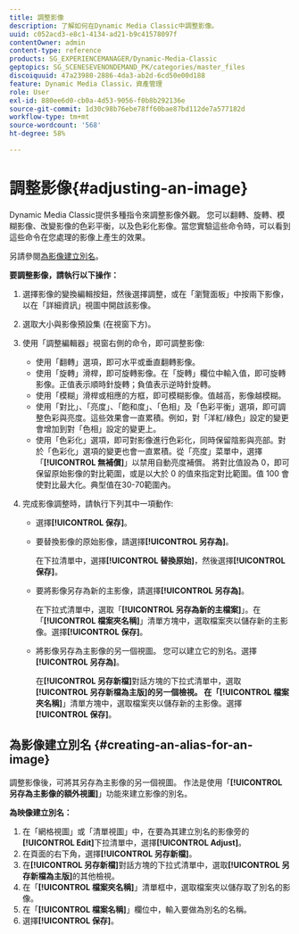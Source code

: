 ```yaml
---
title: 調整影像
description: 了解如何在Dynamic Media Classic中調整影像。
uuid: c052acd3-e8c1-4134-ad21-b9c41578097f
contentOwner: admin
content-type: reference
products: SG_EXPERIENCEMANAGER/Dynamic-Media-Classic
geptopics: SG_SCENESEVENONDEMAND_PK/categories/master_files
discoiquuid: 47a23980-2886-4da3-ab2d-6cd50e00d188
feature: Dynamic Media Classic，資產管理
role: User
exl-id: 880ee6d0-cb0a-4d53-9056-f0b8b292136e
source-git-commit: 1d30c98b76ebe78ff60bae87bd112de7a577182d
workflow-type: tm+mt
source-wordcount: '568'
ht-degree: 58%

---
```


# 調整影像{#adjusting-an-image}

Dynamic Media Classic提供多種指令來調整影像外觀。 您可以翻轉、旋轉、模糊影像、改變影像的色彩平衡，以及色彩化影像。當您實驗這些命令時，可以看到這些命令在您處理的影像上產生的效果。

另請參閱[為影像建立別名](adjusting-image.md#creating_an_alias_for_an_image)。

**要調整影像，請執行以下操作：**

1. 選擇影像的變換編輯按鈕，然後選擇調整，或在「瀏覽面板」中按兩下影像，以在「詳細資訊」視圖中開啟該影像。
1. 選取大小與影像預設集 (在視窗下方)。
1. 使用「調整編輯器」視窗右側的命令，即可調整影像:

   * 使用「翻轉」選項，即可水平或垂直翻轉影像。
   * 使用「旋轉」滑桿，即可旋轉影像。在「旋轉」欄位中輸入值，即可旋轉影像。正值表示順時針旋轉；負值表示逆時針旋轉。
   * 使用「模糊」滑桿或相應的方框，即可模糊影像。值越高，影像越模糊。
   * 使用「對比」、「亮度」、「飽和度」、「色相」及「色彩平衡」選項，即可調整色彩與亮度。這些效果會一直累積。例如，對「洋紅/綠色」設定的變更會增加到對「色相」設定的變更上。
   * 使用「色彩化」選項，即可對影像進行色彩化，同時保留陰影與亮部。對於「色彩化」選項的變更也會一直累積。從「亮度」菜單中，選擇「**[!UICONTROL 無補償]**」以禁用自動亮度補償。 將對比值設為 0，即可保留原始影像的對比範圍，或是以大於 0 的值來指定對比範圍。值 100 會使對比最大化。典型值在30-70範圍內。

1. 完成影像調整時，請執行下列其中一項動作: 

   * 選擇&#x200B;**[!UICONTROL 保存]**。

   * 要替換影像的原始影像，請選擇&#x200B;**[!UICONTROL 另存為]**。

      在下拉清單中，選擇&#x200B;**[!UICONTROL 替換原始]**，然後選擇&#x200B;**[!UICONTROL 保存]**。

   * 要將影像另存為新的主影像，請選擇&#x200B;**[!UICONTROL 另存為]**。

      在下拉式清單中，選取「**[!UICONTROL 另存為新的主檔案]**」。在「**[!UICONTROL 檔案夾名稱]**」清單方塊中，選取檔案夾以儲存新的主影像。選擇&#x200B;**[!UICONTROL 保存]**。

   * 將影像另存為主影像的另一個視圖。 您可以建立它的別名。選擇&#x200B;**[!UICONTROL 另存為]**。

      在&#x200B;**[!UICONTROL 另存新檔]**&#x200B;對話方塊的下拉式清單中，選取&#x200B;**[!UICONTROL 另存新檔為主版]**的另一個檢視。
在「**[!UICONTROL 檔案夾名稱]**」清單方塊中，選取檔案夾以儲存新的主影像。選擇&#x200B;**[!UICONTROL 保存]**。

## 為影像建立別名 {#creating-an-alias-for-an-image}

調整影像後，可將其另存為主影像的另一個視圖。 作法是使用「**[!UICONTROL 另存為主影像的額外視圖]**」功能來建立影像的別名。

**為映像建立別名：**

1. 在「網格視圖」或「清單視圖」中，在要為其建立別名的影像旁的&#x200B;**[!UICONTROL Edit]**&#x200B;下拉清單中，選擇&#x200B;**[!UICONTROL Adjust]**。
1. 在頁面的右下角，選擇&#x200B;**[!UICONTROL 另存新檔]**。
1. 在&#x200B;**[!UICONTROL 另存新檔]**&#x200B;對話方塊的下拉式清單中，選取&#x200B;**[!UICONTROL 另存新檔為主版]**&#x200B;的其他檢視。
1. 在「**[!UICONTROL 檔案夾名稱]**」清單框中，選取檔案夾以儲存取了別名的影像。
1. 在「**[!UICONTROL 檔案名稱]**」欄位中，輸入要做為別名的名稱。
1. 選擇&#x200B;**[!UICONTROL 保存]**。

